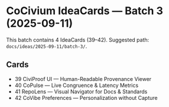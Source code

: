 <!-- status: stub; target: 150+ words -->
<!-- status: stub; target: 150+ words -->
<!-- status: stub; target: 150+ words -->
<!-- status: stub; target: 150+ words -->
<!-- status: stub; target: 150+ words -->
<!-- status: stub; target: 150+ words -->
# CoCivium IdeaCards — Batch 3 (2025-09-11)

This batch contains 4 IdeaCards (39–42). Suggested path: `docs/ideas/2025-09-11/batch-3/`.

## Cards
- 39 CiviProof UI — Human-Readable Provenance Viewer
- 40 CoPulse — Live Congruence & Latency Metrics
- 41 RepoLens — Visual Navigator for Docs & Standards
- 42 CoVibe Preferences — Personalization without Capture






